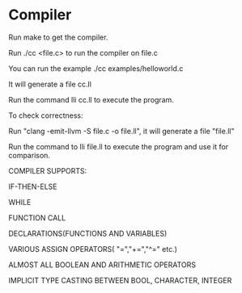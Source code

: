 # Compiler

Run make to get the compiler.

Run ./cc <file.c> to run the compiler on file.c

You can run the example ./cc examples/helloworld.c

It will generate a file cc.ll

Run the command lli cc.ll to execute the program.

To check correctness:

Run "clang -emit-llvm -S file.c -o file.ll", it will generate a file "file.ll"

Run the command to lli file.ll to execute the program and use it for comparison.

COMPILER SUPPORTS:

IF-THEN-ELSE

WHILE

FUNCTION CALL

DECLARATIONS(FUNCTIONS AND VARIABLES)

VARIOUS ASSIGN OPERATORS( "=","+=","^=" etc.)

ALMOST ALL BOOLEAN AND ARITHMETIC OPERATORS

IMPLICIT TYPE CASTING BETWEEN BOOL, CHARACTER, INTEGER
